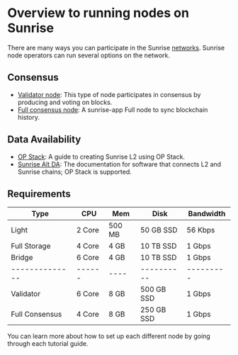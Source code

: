 # Overview to running nodes on Sunrise

There are many ways you can participate in the Sunrise [networks](../networks/README.md).
Sunrise node operators can run several options on the network.

## Consensus

- [Validator node](./consensus/build-validator-node.md): This type of node participates in consensus by producing and voting on blocks.
- [Full consensus node](./consensus/build-full-node.md): A sunrise-app Full node to sync blockchain history.

## Data Availability

- [OP Stack](https://docs.sunriselayer.io/run-a-sunrise-node/types/data-availability/optimism): A guide to creating Sunrise L2 using OP Stack.
- [Sunrise Alt DA](https://docs.sunriselayer.io/run-a-sunrise-node/types/data-availability/alt-da): The documentation for software that connects L2 and Sunrise chains; OP Stack is supported.

## Requirements

| Type           | CPU    | Mem    | Disk       | Bandwidth |
| -------------- | ------ | ------ | ---------- | --------- |
| Light          | 2 Core | 500 MB | 50 GB SSD  | 56 Kbps   |
| Full Storage   | 4 Core | 4 GB   | 10 TB SSD  | 1 Gbps    |
| Bridge         | 6 Core | 4 GB   | 10 TB SSD  | 1 Gbps    |
| -------------- | ------ | ----   | ---------- | --------- |
| Validator      | 6 Core | 8 GB   | 500 GB SSD | 1 Gbps    |
| Full Consensus | 4 Core | 8 GB   | 250 GB SSD | 1 Gbps    |

You can learn more about how to set up each different node by going through each tutorial guide.
